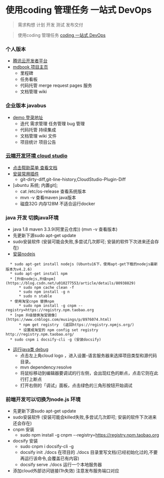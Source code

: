 # 使用coding 管理任务 一站式 DevOps
> 需求构想 计划 开发 测试 发布交付

> 使用coding 管理任务 [coding 一站式 DevOps](https://coding.net/)

 

### 个人版本
* [腾讯云开发者平台](https://dev.tencent.com/user)
* [mdbook 项目主页](https://dev.tencent.com/u/javastar920905/p/mdbook)
    * 里程碑
    * 任务看板
    * 代码托管  merge request pages 服务
    * 文档管理 wiki 
        
### 企业版本 javabus 
* [demo 登录地址](https://javabus.coding.net)
  * 迭代  需求管理 任务管理  bug 管理  
  * 代码托管  持续集成 
  * 文档管理 wiki  文件 
  * 项目统计  项目公告 

### [云端开发环境 cloud studio](https://studio.dev.tencent.com/ws/blkpze)
* [点击帮助菜单 查看文档](https://dev.tencent.com/help/cloud-studio/faq)
* [安装常用插件](https://dev.tencent.com/help/cloud-studio/plugins) 
    * git-dirty-diff,git-line-history,CloudStudio-Plugin-Diff
* [ubuntu 系统; 内置git]; 
    *  cat /etc/os-release 查看系统版本
    *  mvn -v 查看maven java版本
    * 磁盘32G 内存128M 不适合运行docker

### java 开发 切换java环境
  * java 1.8  maven 3.3.9(阿里云仓库)) (mvn -v 查看版本)
  * 先更新下源sudo apt-get update
  * sudo安装软件  (安装可能会失败,多尝试几次即可; 安装的软件下次进来还会存在)
  * [安装nodejs](/books/2.front🆚/front_learn.md)

  ```
    * sudo apt-get install nodejs (Ubuntu16下，使用apt-get下载的nodejs最新版本为v4.2.6)
    * sudo apt-get install npm
    * [升级nodejs,升级npm](https://blog.csdn.net/u010277553/article/details/80938829) 
        * sudo npm cache clean -f
        * sudo npm install -g n
        * sudo n stable
    * 使用淘宝cnpm 替换npm
        * sudo npm install -g cnpm --registry=https://registry.npm.taobao.org
    * [npm 升级替换淘宝镜像](https://www.cnblogs.com/musings/p/8976074.html)
        * npm get registry  (返回https://registry.npmjs.org/)
        * 设置成淘宝的 npm config set registry http://registry.npm.taobao.org/
    * sudo cnpm i docsify-cli -g (安装docsify)
```
  * [运行java类 debug](https://dev.tencent.com/help/cloud-studio/java-debug)
    * 点击左上角cloud logo ，进入设置-语言服务器来选择项目类型和源代码目录。
    * mvn dependency:resolve
    * 将鼠标移动到编辑器要调试的行左侧，会出现红色的断点，点击它则在此行打上断点
    * 打开右侧的「调试」面板，点击绿色的三角形按钮开始调试


### 前端开发可以切换为node.js 环境
  * 先更新下源sudo apt-get update
  * sudo安装软件  (安装可能会killed失败,多尝试几次即可; 安装的软件下次进来还会存在)
  * cnpm 安装 
    * sudo npm install -g cnpm --registry=https://registry.npm.taobao.org
  * docsify 安装 
    * sudo cnpm i docsify-cli -g
    * docsify init ./docs  在项目的 ./docs 目录里写文档(已经初始化过的,不要再运行该命令,会覆盖已有内容)
    * docsify serve ./docs  运行一个本地服务器
  * 添加cloud外部访问链接(1h失效) 注意发布服务端口对应

 



